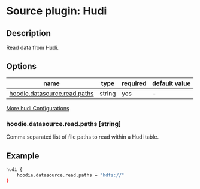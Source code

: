 # Source plugin: Hudi

## Description

Read data from Hudi.

## Options

| name           | type   | required | default value |
| -------------- | ------ | -------- | ------------- |
| [hoodie.datasource.read.paths](#hoodie.datasource.read.paths-string)           | string | yes      | -             |

[More hudi Configurations](https://hudi.apache.org/docs/configurations/#Read-Options)

### hoodie.datasource.read.paths [string]

Comma separated list of file paths to read within a Hudi table.

## Example

```bash
hudi {
    hoodie.datasource.read.paths = "hdfs://"
}
```

